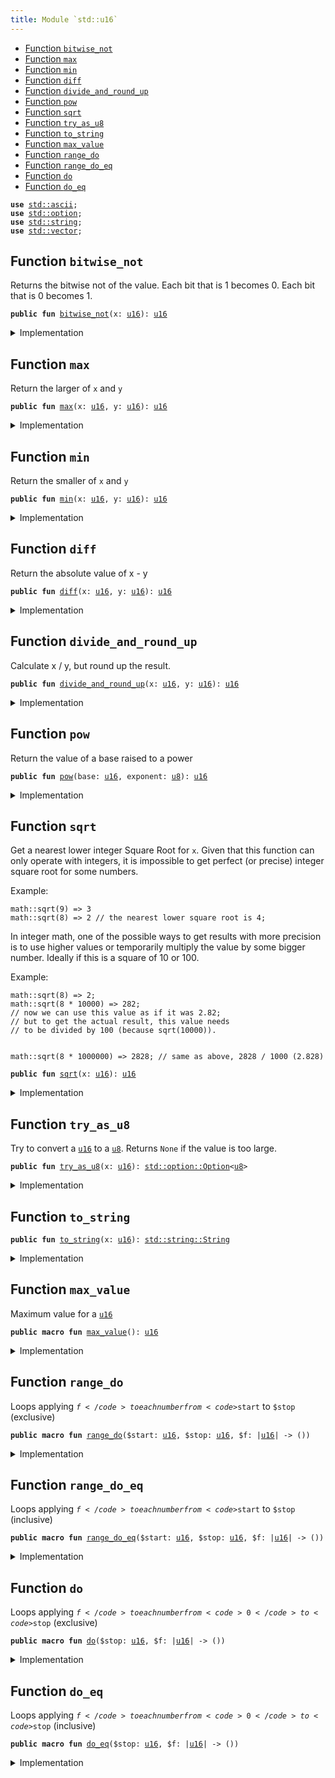 ```yaml
---
title: Module `std::u16`
---
```




-  [Function `bitwise_not`](#std_u16_bitwise_not)
-  [Function `max`](#std_u16_max)
-  [Function `min`](#std_u16_min)
-  [Function `diff`](#std_u16_diff)
-  [Function `divide_and_round_up`](#std_u16_divide_and_round_up)
-  [Function `pow`](#std_u16_pow)
-  [Function `sqrt`](#std_u16_sqrt)
-  [Function `try_as_u8`](#std_u16_try_as_u8)
-  [Function `to_string`](#std_u16_to_string)
-  [Function `max_value`](#std_u16_max_value)
-  [Function `range_do`](#std_u16_range_do)
-  [Function `range_do_eq`](#std_u16_range_do_eq)
-  [Function `do`](#std_u16_do)
-  [Function `do_eq`](#std_u16_do_eq)


<pre><code><b>use</b> <a href="../std/ascii.md#std_ascii">std::ascii</a>;
<b>use</b> <a href="../std/option.md#std_option">std::option</a>;
<b>use</b> <a href="../std/string.md#std_string">std::string</a>;
<b>use</b> <a href="../std/vector.md#std_vector">std::vector</a>;
</code></pre>



<a name="std_u16_bitwise_not"></a>

## Function `bitwise_not`

Returns the bitwise not of the value.
Each bit that is 1 becomes 0. Each bit that is 0 becomes 1.


<pre><code><b>public</b> <b>fun</b> <a href="../std/u16.md#std_u16_bitwise_not">bitwise_not</a>(x: <a href="../std/u16.md#std_u16">u16</a>): <a href="../std/u16.md#std_u16">u16</a>
</code></pre>



<details>
<summary>Implementation</summary>


<pre><code><b>public</b> <b>fun</b> <a href="../std/u16.md#std_u16_bitwise_not">bitwise_not</a>(x: <a href="../std/u16.md#std_u16">u16</a>): <a href="../std/u16.md#std_u16">u16</a> {
    x ^ <a href="../std/u16.md#std_u16_max_value">max_value</a>!()
}
</code></pre>



</details>

<a name="std_u16_max"></a>

## Function `max`

Return the larger of <code>x</code> and <code>y</code>


<pre><code><b>public</b> <b>fun</b> <a href="../std/u16.md#std_u16_max">max</a>(x: <a href="../std/u16.md#std_u16">u16</a>, y: <a href="../std/u16.md#std_u16">u16</a>): <a href="../std/u16.md#std_u16">u16</a>
</code></pre>



<details>
<summary>Implementation</summary>


<pre><code><b>public</b> <b>fun</b> <a href="../std/u16.md#std_u16_max">max</a>(x: <a href="../std/u16.md#std_u16">u16</a>, y: <a href="../std/u16.md#std_u16">u16</a>): <a href="../std/u16.md#std_u16">u16</a> {
    <a href="../std/macros.md#std_macros_num_max">std::macros::num_max</a>!(x, y)
}
</code></pre>



</details>

<a name="std_u16_min"></a>

## Function `min`

Return the smaller of <code>x</code> and <code>y</code>


<pre><code><b>public</b> <b>fun</b> <a href="../std/u16.md#std_u16_min">min</a>(x: <a href="../std/u16.md#std_u16">u16</a>, y: <a href="../std/u16.md#std_u16">u16</a>): <a href="../std/u16.md#std_u16">u16</a>
</code></pre>



<details>
<summary>Implementation</summary>


<pre><code><b>public</b> <b>fun</b> <a href="../std/u16.md#std_u16_min">min</a>(x: <a href="../std/u16.md#std_u16">u16</a>, y: <a href="../std/u16.md#std_u16">u16</a>): <a href="../std/u16.md#std_u16">u16</a> {
    <a href="../std/macros.md#std_macros_num_min">std::macros::num_min</a>!(x, y)
}
</code></pre>



</details>

<a name="std_u16_diff"></a>

## Function `diff`

Return the absolute value of x - y


<pre><code><b>public</b> <b>fun</b> <a href="../std/u16.md#std_u16_diff">diff</a>(x: <a href="../std/u16.md#std_u16">u16</a>, y: <a href="../std/u16.md#std_u16">u16</a>): <a href="../std/u16.md#std_u16">u16</a>
</code></pre>



<details>
<summary>Implementation</summary>


<pre><code><b>public</b> <b>fun</b> <a href="../std/u16.md#std_u16_diff">diff</a>(x: <a href="../std/u16.md#std_u16">u16</a>, y: <a href="../std/u16.md#std_u16">u16</a>): <a href="../std/u16.md#std_u16">u16</a> {
    <a href="../std/macros.md#std_macros_num_diff">std::macros::num_diff</a>!(x, y)
}
</code></pre>



</details>

<a name="std_u16_divide_and_round_up"></a>

## Function `divide_and_round_up`

Calculate x / y, but round up the result.


<pre><code><b>public</b> <b>fun</b> <a href="../std/u16.md#std_u16_divide_and_round_up">divide_and_round_up</a>(x: <a href="../std/u16.md#std_u16">u16</a>, y: <a href="../std/u16.md#std_u16">u16</a>): <a href="../std/u16.md#std_u16">u16</a>
</code></pre>



<details>
<summary>Implementation</summary>


<pre><code><b>public</b> <b>fun</b> <a href="../std/u16.md#std_u16_divide_and_round_up">divide_and_round_up</a>(x: <a href="../std/u16.md#std_u16">u16</a>, y: <a href="../std/u16.md#std_u16">u16</a>): <a href="../std/u16.md#std_u16">u16</a> {
    <a href="../std/macros.md#std_macros_num_divide_and_round_up">std::macros::num_divide_and_round_up</a>!(x, y)
}
</code></pre>



</details>

<a name="std_u16_pow"></a>

## Function `pow`

Return the value of a base raised to a power


<pre><code><b>public</b> <b>fun</b> <a href="../std/u16.md#std_u16_pow">pow</a>(base: <a href="../std/u16.md#std_u16">u16</a>, exponent: <a href="../std/u8.md#std_u8">u8</a>): <a href="../std/u16.md#std_u16">u16</a>
</code></pre>



<details>
<summary>Implementation</summary>


<pre><code><b>public</b> <b>fun</b> <a href="../std/u16.md#std_u16_pow">pow</a>(base: <a href="../std/u16.md#std_u16">u16</a>, exponent: <a href="../std/u8.md#std_u8">u8</a>): <a href="../std/u16.md#std_u16">u16</a> {
    <a href="../std/macros.md#std_macros_num_pow">std::macros::num_pow</a>!(base, exponent)
}
</code></pre>



</details>

<a name="std_u16_sqrt"></a>

## Function `sqrt`

Get a nearest lower integer Square Root for <code>x</code>. Given that this
function can only operate with integers, it is impossible
to get perfect (or precise) integer square root for some numbers.

Example:
```
math::sqrt(9) => 3
math::sqrt(8) => 2 // the nearest lower square root is 4;
```

In integer math, one of the possible ways to get results with more
precision is to use higher values or temporarily multiply the
value by some bigger number. Ideally if this is a square of 10 or 100.

Example:
```
math::sqrt(8) => 2;
math::sqrt(8 * 10000) => 282;
// now we can use this value as if it was 2.82;
// but to get the actual result, this value needs
// to be divided by 100 (because sqrt(10000)).


math::sqrt(8 * 1000000) => 2828; // same as above, 2828 / 1000 (2.828)
```


<pre><code><b>public</b> <b>fun</b> <a href="../std/u16.md#std_u16_sqrt">sqrt</a>(x: <a href="../std/u16.md#std_u16">u16</a>): <a href="../std/u16.md#std_u16">u16</a>
</code></pre>



<details>
<summary>Implementation</summary>


<pre><code><b>public</b> <b>fun</b> <a href="../std/u16.md#std_u16_sqrt">sqrt</a>(x: <a href="../std/u16.md#std_u16">u16</a>): <a href="../std/u16.md#std_u16">u16</a> {
    <a href="../std/macros.md#std_macros_num_sqrt">std::macros::num_sqrt</a>!&lt;<a href="../std/u16.md#std_u16">u16</a>, <a href="../std/u32.md#std_u32">u32</a>&gt;(x, 16)
}
</code></pre>



</details>

<a name="std_u16_try_as_u8"></a>

## Function `try_as_u8`

Try to convert a <code><a href="../std/u16.md#std_u16">u16</a></code> to a <code><a href="../std/u8.md#std_u8">u8</a></code>. Returns <code>None</code> if the value is too large.


<pre><code><b>public</b> <b>fun</b> <a href="../std/u16.md#std_u16_try_as_u8">try_as_u8</a>(x: <a href="../std/u16.md#std_u16">u16</a>): <a href="../std/option.md#std_option_Option">std::option::Option</a>&lt;<a href="../std/u8.md#std_u8">u8</a>&gt;
</code></pre>



<details>
<summary>Implementation</summary>


<pre><code><b>public</b> <b>fun</b> <a href="../std/u16.md#std_u16_try_as_u8">try_as_u8</a>(x: <a href="../std/u16.md#std_u16">u16</a>): Option&lt;<a href="../std/u8.md#std_u8">u8</a>&gt; {
    <a href="../std/macros.md#std_macros_try_as_u8">std::macros::try_as_u8</a>!(x)
}
</code></pre>



</details>

<a name="std_u16_to_string"></a>

## Function `to_string`



<pre><code><b>public</b> <b>fun</b> <a href="../std/u16.md#std_u16_to_string">to_string</a>(x: <a href="../std/u16.md#std_u16">u16</a>): <a href="../std/string.md#std_string_String">std::string::String</a>
</code></pre>



<details>
<summary>Implementation</summary>


<pre><code><b>public</b> <b>fun</b> <a href="../std/u16.md#std_u16_to_string">to_string</a>(x: <a href="../std/u16.md#std_u16">u16</a>): String {
    <a href="../std/macros.md#std_macros_num_to_string">std::macros::num_to_string</a>!(x)
}
</code></pre>



</details>

<a name="std_u16_max_value"></a>

## Function `max_value`

Maximum value for a <code><a href="../std/u16.md#std_u16">u16</a></code>


<pre><code><b>public</b> <b>macro</b> <b>fun</b> <a href="../std/u16.md#std_u16_max_value">max_value</a>(): <a href="../std/u16.md#std_u16">u16</a>
</code></pre>



<details>
<summary>Implementation</summary>


<pre><code><b>public</b> <b>macro</b> <b>fun</b> <a href="../std/u16.md#std_u16_max_value">max_value</a>(): <a href="../std/u16.md#std_u16">u16</a> {
    0xFFFF
}
</code></pre>



</details>

<a name="std_u16_range_do"></a>

## Function `range_do`

Loops applying <code>$f</code> to each number from <code>$start</code> to <code>$stop</code> (exclusive)


<pre><code><b>public</b> <b>macro</b> <b>fun</b> <a href="../std/u16.md#std_u16_range_do">range_do</a>($start: <a href="../std/u16.md#std_u16">u16</a>, $stop: <a href="../std/u16.md#std_u16">u16</a>, $f: |<a href="../std/u16.md#std_u16">u16</a>| -&gt; ())
</code></pre>



<details>
<summary>Implementation</summary>


<pre><code><b>public</b> <b>macro</b> <b>fun</b> <a href="../std/u16.md#std_u16_range_do">range_do</a>($start: <a href="../std/u16.md#std_u16">u16</a>, $stop: <a href="../std/u16.md#std_u16">u16</a>, $f: |<a href="../std/u16.md#std_u16">u16</a>|) {
    <a href="../std/macros.md#std_macros_range_do">std::macros::range_do</a>!($start, $stop, $f)
}
</code></pre>



</details>

<a name="std_u16_range_do_eq"></a>

## Function `range_do_eq`

Loops applying <code>$f</code> to each number from <code>$start</code> to <code>$stop</code> (inclusive)


<pre><code><b>public</b> <b>macro</b> <b>fun</b> <a href="../std/u16.md#std_u16_range_do_eq">range_do_eq</a>($start: <a href="../std/u16.md#std_u16">u16</a>, $stop: <a href="../std/u16.md#std_u16">u16</a>, $f: |<a href="../std/u16.md#std_u16">u16</a>| -&gt; ())
</code></pre>



<details>
<summary>Implementation</summary>


<pre><code><b>public</b> <b>macro</b> <b>fun</b> <a href="../std/u16.md#std_u16_range_do_eq">range_do_eq</a>($start: <a href="../std/u16.md#std_u16">u16</a>, $stop: <a href="../std/u16.md#std_u16">u16</a>, $f: |<a href="../std/u16.md#std_u16">u16</a>|) {
    <a href="../std/macros.md#std_macros_range_do_eq">std::macros::range_do_eq</a>!($start, $stop, $f)
}
</code></pre>



</details>

<a name="std_u16_do"></a>

## Function `do`

Loops applying <code>$f</code> to each number from <code>0</code> to <code>$stop</code> (exclusive)


<pre><code><b>public</b> <b>macro</b> <b>fun</b> <a href="../std/u16.md#std_u16_do">do</a>($stop: <a href="../std/u16.md#std_u16">u16</a>, $f: |<a href="../std/u16.md#std_u16">u16</a>| -&gt; ())
</code></pre>



<details>
<summary>Implementation</summary>


<pre><code><b>public</b> <b>macro</b> <b>fun</b> <a href="../std/u16.md#std_u16_do">do</a>($stop: <a href="../std/u16.md#std_u16">u16</a>, $f: |<a href="../std/u16.md#std_u16">u16</a>|) {
    <a href="../std/macros.md#std_macros_do">std::macros::do</a>!($stop, $f)
}
</code></pre>



</details>

<a name="std_u16_do_eq"></a>

## Function `do_eq`

Loops applying <code>$f</code> to each number from <code>0</code> to <code>$stop</code> (inclusive)


<pre><code><b>public</b> <b>macro</b> <b>fun</b> <a href="../std/u16.md#std_u16_do_eq">do_eq</a>($stop: <a href="../std/u16.md#std_u16">u16</a>, $f: |<a href="../std/u16.md#std_u16">u16</a>| -&gt; ())
</code></pre>



<details>
<summary>Implementation</summary>


<pre><code><b>public</b> <b>macro</b> <b>fun</b> <a href="../std/u16.md#std_u16_do_eq">do_eq</a>($stop: <a href="../std/u16.md#std_u16">u16</a>, $f: |<a href="../std/u16.md#std_u16">u16</a>|) {
    <a href="../std/macros.md#std_macros_do_eq">std::macros::do_eq</a>!($stop, $f)
}
</code></pre>



</details>
